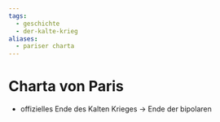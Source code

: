 ```yaml
---
tags:
  - geschichte
  - der-kalte-krieg
aliases:
  - pariser charta
---
```

# Charta von Paris
- offizielles Ende des Kalten Krieges
-> Ende der bipolaren 